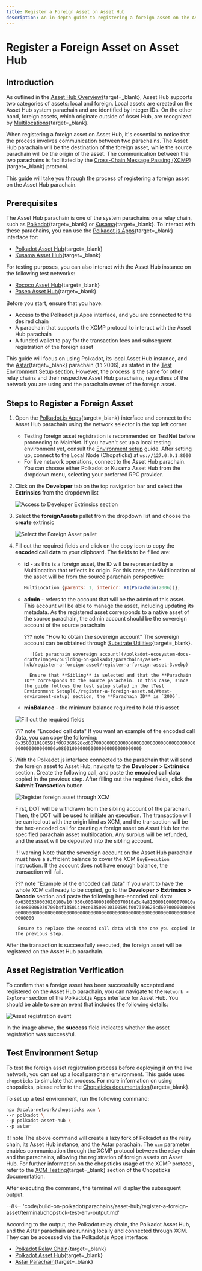 ```yaml
---
title: Register a Foreign Asset on Asset Hub
description: An in-depth guide to registering a foreign asset on the Asset Hub parachain, providing clear, step-by-step instructions.
---
```


# Register a Foreign Asset on Asset Hub

## Introduction

As outlined in the [Asset Hub Overview](./overview.md#foreign-assets){target=\_blank}, Asset Hub supports two categories of assets: local and foreign. Local assets are created on the Asset Hub system parachain and are identified by integer IDs. On the other hand, foreign assets, which originate outside of Asset Hub, are recognized by [Multilocations](https://wiki.polkadot.network/docs/learn/xcm/fundamentals/multilocation-summary){target=\_blank}.

When registering a foreign asset on Asset Hub, it's essential to notice that the process involves communication between two parachains. The Asset Hub parachain will be the destination of the foreign asset, while the source parachain will be the origin of the asset. The communication between the two parachains is facilitated by the [Cross-Chain Message Passing (XCMP)](https://wiki.polkadot.network/docs/learn-xcm){target=\_blank} protocol.

This guide will take you through the process of registering a foreign asset on the Asset Hub parachain.

## Prerequisites

The Asset Hub parachain is one of the system parachains on a relay chain, such as [Polkadot](https://polkadot.js.org/apps/?rpc=wss%3A%2F%2Fpolkadot.api.onfinality.io%2Fpublic-ws#/explorer){target=\_blank} or [Kusama](https://polkadot.js.org/apps/?rpc=wss%3A%2F%2Fkusama.api.onfinality.io%2Fpublic-ws#/explorer){target=\_blank}. To interact with these parachains, you can use the [Polkadot.js Apps](https://polkadot.js.org/apps/#/explorer){target=\_blank} interface for:

- [Polkadot Asset Hub](https://polkadot.js.org/apps/?rpc=wss%3A%2F%2Fasset-hub-polkadot-rpc.dwellir.com#/explorer){target=\_blank}
- [Kusama Asset Hub](https://polkadot.js.org/apps/?rpc=wss%3A%2F%2Fsys.ibp.network%2Fstatemine#/explorer){target=\_blank}

For testing purposes, you can also interact with the Asset Hub instance on the following test networks:

- [Rococo Asset Hub](https://polkadot.js.org/apps/?rpc=wss%3A%2F%2Fasset-hub-rococo-rpc.dwellir.com#/explorer){target=\_blank}
- [Paseo Asset Hub](https://polkadot.js.org/apps/?rpc=wss%3A%2F%2Fpas-rpc.stakeworld.io%2Fassethub#/explorer){target=\_blank}

Before you start, ensure that you have: 

- Access to the Polkadot.js Apps interface, and you are connected to the desired chain
- A parachain that supports the XCMP protocol to interact with the Asset Hub parachain
- A funded wallet to pay for the transaction fees and subsequent registration of the foreign asset

This guide will focus on using Polkadot, its local Asset Hub instance, and the [Astar](https://astar.network/){target=\_blank} parachain (`ID` 2006), as stated in the [Test Environment Setup](#test-environment-setup) section. However, the process is the same for other relay chains and their respective Asset Hub parachains, regardless of the network you are using and the parachain owner of the foreign asset.

## Steps to Register a Foreign Asset

1. Open the [Polkadot.js Apps](https://polkadot.js.org/apps/){target=\_blank} interface and connect to the Asset Hub parachain using the network selector in the top left corner 

      - Testing foreign asset registration is recommended on TestNet before proceeding to MainNet. If you haven't set up a local testing environment yet, consult the [Environment setup](#environment-setup) guide. After setting up, connect to the Local Node (Chopsticks) at `ws://127.0.0.1:8000`
      - For live network operations, connect to the Asset Hub parachain. You can choose either Polkadot or Kusama Asset Hub from the dropdown menu, selecting your preferred RPC provider.

2. Click on the **Developer** tab on the top navigation bar and select the **Extrinsics** from the dropdown list

    ![Access to Developer Extrinsics section](/polkadot-ecosystem-docs-draft/images/building-on-polkadot/parachains/asset-hub/register-a-foreign-asset/register-a-foreign-asset-1.webp)

3. Select the **foreignAssets** pallet from the dropdown list and choose the **create** extrinsic

    ![Select the Foreign Asset pallet](/polkadot-ecosystem-docs-draft/images/building-on-polkadot/parachains/asset-hub/register-a-foreign-asset/register-a-foreign-asset-2.webp)

4. Fill out the required fields and click on the copy icon to copy the **encoded call data** to your clipboard. The fields to be filled are:

    - **id** - as this is a foreign asset, the ID will be represented by a Multilocation that reflects its origin. For this case, the Multilocation of the asset will be from the source parachain perspective:
  
        ```javascript
        MultiLocation {parents: 1, interior: X1(Parachain(2006))};
        ```

    - **admin** - refers to the account that will be the admin of this asset. This account will be able to manage the asset, including updating its metadata. As the registered asset corresponds to a native asset of the source parachain, the admin account should be the sovereign account of the source parachain
      
        ??? note "How to obtain the sovereign account"
            The sovereign account can be obtained through [Substrate Utilities](https://www.shawntabrizi.com/substrate-js-utilities/){target=\_blank}.

            ![Get parachain sovereign account](/polkadot-ecosystem-docs-draft/images/building-on-polkadot/parachains/asset-hub/register-a-foreign-asset/register-a-foreign-asset-3.webp)

            Ensure that **Sibling** is selected and that the **Parachain ID** corresponds to the source parachain. In this case, since the guide follows the test setup stated in the [Test Environment Setup](./register-a-foreign-asset.md/#test-enviroment-setup) section, the **Parachain ID** is `2006`.

    - **minBalance** - the minimum balance required to hold this asset

    ![Fill out the required fields](/polkadot-ecosystem-docs-draft/images/building-on-polkadot/parachains/asset-hub/register-a-foreign-asset/register-a-foreign-asset-4.webp)

    ??? note "Encoded call data"
        If you want an example of the encoded call data, you can copy the following:
        ```
        0x3500010100591f007369626cd6070000000000000000000000000000000000000000000000000000a0860100000000000000000000000000
        ```

5. With the Polkadot.js interface connected to the parachain that will send the foreign asset to Asset Hub, navigate to the **Developer > Extrinsics** section. Create the following call, and paste the **encoded call data** copied in the previous step. After filling out the required fields, click the **Submit Transaction** button

    ![Register foreign asset through XCM](/polkadot-ecosystem-docs-draft/images/building-on-polkadot/parachains/asset-hub/register-a-foreign-asset/register-a-foreign-asset-5.webp)

    First, DOT will be withdrawn from the sibling account of the parachain. Then, the DOT will be used to initiate an execution. The transaction will be carried out with the origin kind as XCM, and the transaction will be the hex-encoded call for creating a foreign asset on Asset Hub for the specified parachain asset multilocation. Any surplus will be refunded, and the asset will be deposited into the sibling account.

    !!! warning
        Note that the sovereign account on the Asset Hub parachain must have a sufficient balance to cover the XCM `BuyExecution` instruction. If the account does not have enough balance, the transaction will fail.

    ??? note "Example of the encoded call data"
        If you want to have the whole XCM call ready to be copied, go to the **Developer > Extrinsics > Decode** section and paste the following hex-encoded call data:
        ```
        0x6300330003010100a10f030c000400010000070010a5d4e81300010000070010a5d4e80006030700b4f13501419ce03500010100591f007369626cd607000000000000000000000000000000000000000000000000000000000000000000000000000000000000
        ```

        Ensure to replace the encoded call data with the one you copied in the previous step.

After the transaction is successfully executed, the foreign asset will be registered on the Asset Hub parachain. 

## Asset Registration Verification

To confirm that a foreign asset has been successfully accepted and registered on the Asset Hub parachain, you can navigate to the `Network > Explorer` section of the Polkadot.js Apps interface for Asset Hub. You should be able to see an event that includes the following details:

![Asset registration event](/polkadot-ecosystem-docs-draft/images/building-on-polkadot/parachains/asset-hub/register-a-foreign-asset/register-a-foreign-asset-6.webp)

In the image above, the **success** field indicates whether the asset registration was successful.

## Test Environment Setup

To test the foreign asset registration process before deploying it on the live network, you can set up a local parachain environment. This guide uses `chopsticks` to simulate that process. For more information on using chopsticks, please refer to the [Chopsticks documentation](../../../dev-tools/chopsticks/overview.md){target=\_blank}.

To set up a test environment, run the following command:

```bash
npx @acala-network/chopsticks xcm \
--r polkadot \
--p polkadot-asset-hub \
--p astar
```

!!! note
    The above command will create a lazy fork of Polkadot as the relay chain, its Asset Hub instance, and the Astar parachain. The `xcm` parameter enables communication through the XCMP protocol between the relay chain and the parachains, allowing the registration of foreign assets on Asset Hub. For further information on the chopsticks usage of the XCMP protocol, refer to the [XCM Testing](../../../dev-tools/chopsticks/overview.md#xcm-testing){target=\_blank} section of the Chopsticks documentation.

After executing the command, the terminal will display the subsequent output:

--8<-- 'code/build-on-polkadot/parachains/asset-hub/register-a-foreign-asset/terminal/chopstick-test-env-output.md'

According to the output, the Polkadot relay chain, the Polkadot Asset Hub, and the Astar parachain are running locally and connected through XCM. They can be accessed via the Polkadot.js Apps interface:

- [Polkadot Relay Chain](https://polkadot.js.org/apps/?rpc=wss%3A%2F%2Flocalhost%3A8002#/explorer){target=\_blank}
- [Polkadot Asset Hub](https://polkadot.js.org/apps/?rpc=wss%3A%2F%2Flocalhost%3A8000#/explorer){target=\_blank}
- [Astar Parachain](https://polkadot.js.org/apps/?rpc=wss%3A%2F%2Flocalhost%3A8001#/explorer){target=\_blank}